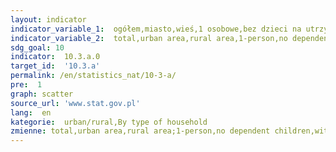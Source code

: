 ```yaml
---
layout: indicator
indicator_variable_1:  ogółem,miasto,wieś,1 osobowe,bez dzieci na utrzymaniu,z dziećmi na utrzymaniu ogółem,z 1 dzieckiem,z 2 dzieci,z 3 i więcej dzieci,samotnych rodziców z dziećmi na utrzymaniu
indicator_variable_2:  total,urban area,rural area,1-person,no dependent children,with dependent children,with 1 child,with 2 children,with 3 or more children,single parents with dependent children
sdg_goal: 10
indicator:  10.3.a.0
target_id:  '10.3.a'
permalink: /en/statistics_nat/10-3-a/
pre:  1
graph: scatter
source_url: 'www.stat.gov.pl'
lang:  en
kategorie:  urban/rural,By type of household
zmienne: total,urban area,rural area;1-person,no dependent children,with dependent children,with 1 child,with 2 children,with 3 or more children,single parents with dependent children
---
```

